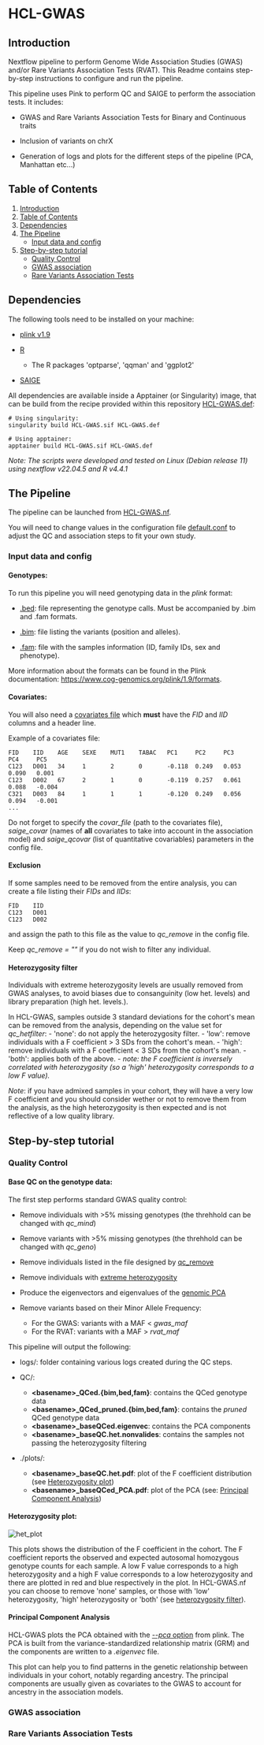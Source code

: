 # HCL-GWAS

## Introduction

Nextflow pipeline to perform Genome Wide Association Studies (GWAS) and/or Rare Variants Association Tests (RVAT). This Readme contains step-by-step instructions to configure and run the pipeline.

This pipeline uses Pink to perform QC and SAIGE to perform the association tests. It includes:
 
 - GWAS and Rare Variants Association Tests for Binary and Continuous traits

 - Inclusion of variants on chrX

 - Generation of logs and plots for the different steps of the pipeline (PCA, Manhattan etc...)

## Table of Contents

1. [Introduction](#introduction)
2. [Table of Contents](#table-of-contents)
3. [Dependencies](#dependencies)
4. [The Pipeline](#the-pipeline)
    - [Input data and config](#input-data-and-config)
5. [Step-by-step tutorial](#step-by-step-tutorial)    
    - [Quality Control](#quality-control)
    - [GWAS association](#gwas-association)
    - [Rare Variants Association Tests ](#rare-variants-association-tests)

## Dependencies

The following tools need to be installed on your machine: 

 - [plink v1.9](https://www.cog-genomics.org/plink/1.9/)

 - [R](https://cran.r-project.org/) 
    - The R packages 'optparse', 'qqman' and 'ggplot2'

 - [SAIGE](https://saigegit.github.io/SAIGE-doc/)

All dependencies are available inside a Apptainer (or Singularity) image, that can be build from the recipe provided within this repository [HCL-GWAS.def](./HCL-GWAS.def):

```shell
# Using singularity:
singularity build HCL-GWAS.sif HCL-GWAS.def

# Using apptainer:
apptainer build HCL-GWAS.sif HCL-GWAS.def
```

*Note: The scripts were developed and tested on Linux (Debian release 11) using nextflow v22.04.5 and R v4.4.1*

## The Pipeline

The pipeline can be launched from [HCL-GWAS.nf](./HCL-GWAS.nf).

You will need to change values in the configuration file [default.conf](./confs/default.conf) to adjust the QC and association steps to fit your own study.

### Input data and config

#### Genotypes:

To run this pipeline you will need genotyping data in the *plink* format:
 
 - [.bed](https://www.cog-genomics.org/plink/1.9/formats#bed): file representing the genotype calls. Must be accompanied by .bim and .fam formats.

 - [.bim](https://www.cog-genomics.org/plink/1.9/formats#bim): file listing the variants (position and alleles).
  
 - [.fam](https://www.cog-genomics.org/plink/1.9/formats#fam): file with the samples information (ID, family IDs, sex and phenotype).

More information about the formats can be found in the Plink documentation: https://www.cog-genomics.org/plink/1.9/formats.

#### Covariates:

You will also need a [covariates file](https://www.cog-genomics.org/plink/1.9/input#covar) which **must** have the *FID* and *IID* columns and a header line.

Example of a covariates file:

```
FID    IID    AGE    SEXE    MUT1    TABAC   PC1     PC2     PC3     PC4     PC5
C123   D001   34     1       2       0       -0.118  0.249   0.053   0.090   0.001
C123   D002   67     2       1       0       -0.119  0.257   0.061   0.088   -0.004
C321   D003   84     1       1       1       -0.120  0.249   0.056   0.094   -0.001
...
```

Do not forget to specify the *covar_file* (path to the covariates file), *saige_covar* (names of **all** covariates to take into account in the association model) and *saige_qcovar* (list of quantitative covariables) parameters in the config file. 

#### Exclusion

If some samples need to be removed from the entire analysis, you can create a file listing their *FIDs* and *IIDs*:

```
FID    IID
C123   D001
C123   D002
```

and assign the path to this file as the value to *qc_remove* in the config file.

Keep *qc_remove = ""* if you do not wish to filter any individual.

#### Heterozygosity filter

Individuals with extreme heterozygosity levels are usually removed from GWAS analyses, to avoid biases due to consanguinity (low het. levels) and library preparation (high het. levels.). 

In HCL-GWAS, samples outside 3 standard deviations for the cohort's mean can be removed from the analysis, depending on the value set for *qc_hetfilter*:
    - 'none': do not apply the heterozygosity filter.
    - 'low':  remove individuals with a F coefficient > 3 SDs from the cohort's mean.
    - 'high': remove individuals with a F coefficient < 3 SDs from the cohort's mean.
    - 'both': applies both of the above.
    - *note: the F coefficient is inversely correlated with heterozygosity (so a 'high' heterozygosity corresponds to a low F value).*

*Note*: if you have admixed samples in your cohort, they will have a very low F coefficient and you should consider wether or not to remove them from the analysis, as the high heterozygosity is then expected and is not reflective of a low quality library.

## Step-by-step tutorial

### Quality Control

#### Base QC on the genotype data:

The first step performs standard GWAS quality control:

 - Remove individuals with >5% missing genotypes (the threhhold can be changed with *qc_mind*)

 - Remove variants with >5% missing genotypes (the threhhold can be changed with *qc_geno*)

 - Remove individuals listed in the file designed by [qc_remove](#exclusion)

 - Remove individuals with [extreme heterozygosity](#heterozygosity)

 - Produce the eigenvectors and eigenvalues of the [genomic PCA](#principal-component-analysis)

 - Remove variants based on their Minor Allele Frequency:
    - For the GWAS: variants with a MAF < *gwas_maf*
    - For the RVAT: variants with a MAF > *rvat_maf*

This pipeline will output the following:

 - logs/: folder containing various logs created during the QC steps.

 - QC/:
    - **\<basename\>_QCed.{bim,bed,fam}**: contains the QCed genotype data
    - **\<basename\>_QCed_pruned.{bim,bed,fam}**: contains the *pruned* QCed genotype data
    - **\<basename\>_baseQCed.eigenvec**: contains the PCA components
    - **\<basename\>_baseQC.het.nonvalides**: contains the samples not passing the heterozygosity filtering

 - ./plots/:
    - **\<basename\>_baseQC.het.pdf**: plot of the F coefficient distribution (see [Heterozygosity plot](#heterozygosity-plot))
    - **\<basename\>_baseQCed_PCA.pdf**: plot of the PCA (see: [Principal Component Analysis](#principal-component-analysis))

#### Heterozygosity plot:

![het_plot](./images/heterozygosity_plot.png "Heterozygosity plot representing the distribution of the F coeff in a cohort.")

This plots shows the distribution of the F coefficient in the cohort. The F coefficient reports the observed and expected autosomal homozygous genotype counts for each sample. A low F value corresponds to a high heterozygosity and a high F value corresponds to a low heterozygosity and there are plotted in red and blue respectively in the plot. In HCL-GWAS.nf you can choose to remove 'none' samples, or those with 'low' heterozygosity, 'high' heterozygosity or 'both' (see [heterozygosity filter](#heterozygosity-filter)).

#### Principal Component Analysis

HCL-GWAS plots the PCA obtained with the [*--pca* option](https://www.cog-genomics.org/plink/1.9/strat#pca) from plink. The PCA is built from the variance-standardized relationship matrix (GRM) and the components are written to a *.eigenvec* file.

This plot can help you to find patterns in the genetic relationship between individuals in your cohort, notably regarding ancestry. The principal components are usually given as covariates to the GWAS to account for ancestry in the association models.

### GWAS association 

### Rare Variants Association Tests 

